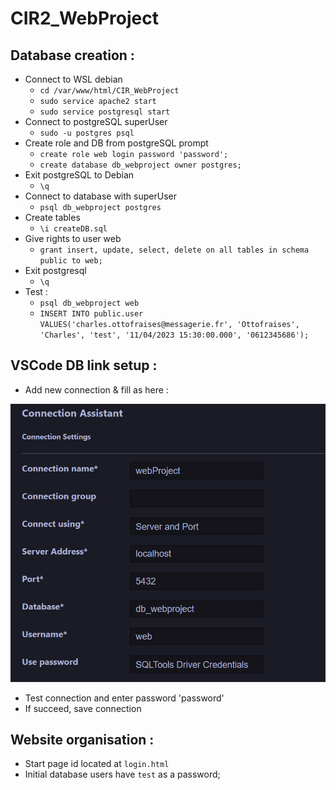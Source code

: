 # CIR2_WebProject

## Database creation :

- Connect to WSL debian
    - `cd /var/www/html/CIR_WebProject`
    - `sudo service apache2 start`
    - `sudo service postgresql start`
- Connect to postgreSQL superUser     
    - `sudo -u postgres psql`
- Create role and DB from postgreSQL prompt    
    - `create role web login password 'password';`
    - `create database db_webproject owner postgres;`
- Exit postgreSQL to Debian    
    - `\q`
- Connect to database with superUser  
    - `psql db_webproject postgres`
- Create tables 
    - `\i createDB.sql`    
- Give rights to user web    
    - `grant insert, update, select, delete on all tables in schema public to web;`
- Exit postgresql    
    - `\q`
- Test :
    - `psql db_webproject web`
    - `INSERT INTO public.user VALUES('charles.ottofraises@messagerie.fr', 'Ottofraises', 'Charles', 'test', '11/04/2023 15:30:00.000', '0612345686');`

## VSCode DB link setup :

- Add new connection & fill as here : 

![vsCode connection setup page](vsCodeDBSetup.png)

- Test connection and enter password 'password'
- If succeed, save connection

## Website organisation :

- Start page id located at `login.html`
- Initial database users have `test` as a password;